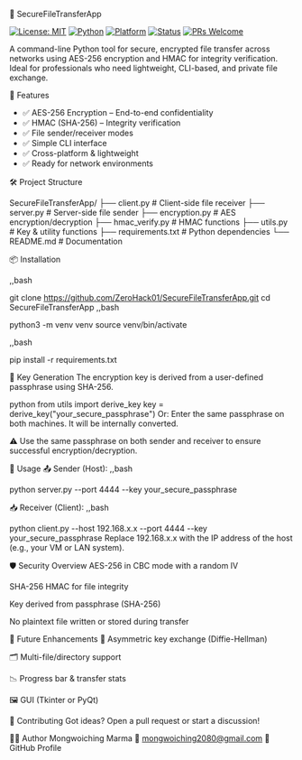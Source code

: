 🔐 SecureFileTransferApp

[![License: MIT](https://img.shields.io/badge/License-MIT-blue)](https://opensource.org/licenses/MIT)
[![Python](https://img.shields.io/badge/Python-3.8%2B-blue)](https://www.python.org/)
[![Platform](https://img.shields.io/badge/Platform-Cross--Platform-brightgreen)](https://github.com/ZeroHack01/SecureFileTransferApp)
[![Status](https://img.shields.io/badge/Project-Stable-success)](https://github.com/ZeroHack01/SecureFileTransferApp)
[![PRs Welcome](https://img.shields.io/badge/PRs-Welcome-orange)](https://github.com/ZeroHack01/SecureFileTransferApp/pulls)


A command-line Python tool for secure, encrypted file transfer across networks using AES-256 encryption and HMAC for integrity verification.  
Ideal for professionals who need lightweight, CLI-based, and private file exchange.


 🚀 Features

- ✅ AES-256 Encryption – End-to-end confidentiality  
- ✅ HMAC (SHA-256) – Integrity verification  
- ✅ File sender/receiver modes  
- ✅ Simple CLI interface  
- ✅ Cross-platform & lightweight  
- ✅ Ready for network environments  


🛠️ Project Structure

SecureFileTransferApp/
├── client.py # Client-side file receiver
├── server.py # Server-side file sender
├── encryption.py # AES encryption/decryption
├── hmac_verify.py # HMAC functions
├── utils.py # Key & utility functions
├── requirements.txt # Python dependencies
└── README.md # Documentation



📦 Installation

,,bash

git clone https://github.com/ZeroHack01/SecureFileTransferApp.git
cd SecureFileTransferApp
,,bash

python3 -m venv venv
source venv/bin/activate

,,bash

pip install -r requirements.txt

🔑 Key Generation
The encryption key is derived from a user-defined passphrase using SHA-256.

python
from utils import derive_key
key = derive_key("your_secure_passphrase")
Or: Enter the same passphrase on both machines. It will be internally converted.

⚠️ Use the same passphrase on both sender and receiver to ensure successful encryption/decryption.

📡 Usage
📤 Sender (Host):
,,bash

python server.py --port 4444 --key your_secure_passphrase

📥 Receiver (Client):
,,bash

python client.py --host 192.168.x.x --port 4444 --key your_secure_passphrase
Replace 192.168.x.x with the IP address of the host (e.g., your VM or LAN system).

🛡️ Security Overview
AES-256 in CBC mode with a random IV

SHA-256 HMAC for file integrity

Key derived from passphrase (SHA-256)

No plaintext file written or stored during transfer

🧠 Future Enhancements
🔄 Asymmetric key exchange (Diffie-Hellman)

🗂️ Multi-file/directory support

📉 Progress bar & transfer stats

🖼️ GUI (Tkinter or PyQt)

🤝 Contributing
Got ideas? Open a pull request or start a discussion!

👨‍💻 Author
Mongwoiching Marma
📧 mongwoiching2080@gmail.com
🔗 GitHub Profile
